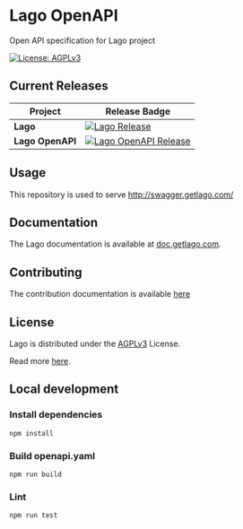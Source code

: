 # Lago OpenAPI

Open API specification for Lago project

[![License: AGPLv3](https://img.shields.io/badge/license-AGPLv3-purple)](https://github.com/getlago/lago-openapi/blob/main/LICENSE)

## Current Releases

| Project            | Release Badge                                                                                       |
|--------------------|-----------------------------------------------------------------------------------------------------|
| **Lago**           | [![Lago Release](https://img.shields.io/github/v/release/getlago/lago)](https://github.com/getlago/lago/releases) |
| **Lago OpenAPI**     | [![Lago OpenAPI Release](https://img.shields.io/github/v/release/getlago/lago-openapi)](https://github.com/getlago/lago-openapi/releases) |

## Usage

This repository is used to serve http://swagger.getlago.com/

## Documentation

The Lago documentation is available at [doc.getlago.com](https://doc.getlago.com/docs/api/intro).

## Contributing

The contribution documentation is available [here](https://github.com/getlago/lago-openapi-client/blob/main/CONTRIBUTING.md)

## License

Lago is distributed under the [AGPLv3](LICENSE) License.

Read more [here](https://www.getlago.com/blog/open-source-licensing-and-why-lago-chose-agplv3).

## Local development

### Install dependencies

```
npm install
```

### Build openapi.yaml

```
npm run build
```

### Lint

```
npm run test
```
